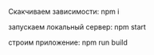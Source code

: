 Скакчиваем зависимости:
npm i

запускаем локальный сервер:
npm start

строим приложение:
npm run build